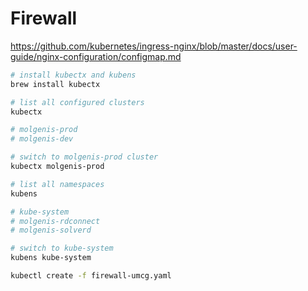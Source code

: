# Firewall

https://github.com/kubernetes/ingress-nginx/blob/master/docs/user-guide/nginx-configuration/configmap.md

```bash
# install kubectx and kubens
brew install kubectx

# list all configured clusters
kubectx

# molgenis-prod
# molgenis-dev

# switch to molgenis-prod cluster
kubectx molgenis-prod

# list all namespaces
kubens

# kube-system
# molgenis-rdconnect
# molgenis-solverd

# switch to kube-system
kubens kube-system

kubectl create -f firewall-umcg.yaml


```